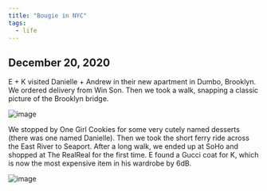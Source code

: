 ```yaml
---
title: "Bougie in NYC"
tags:
  - life
---
```


## December 20, 2020

E + K visited Danielle + Andrew in their new apartment in Dumbo, Brooklyn. We ordered delivery from Win Son. Then we took a walk, snapping a classic picture of the Brooklyn bridge. 

![image](https://thumbnails-photos.amazon.com/v1/thumbnail/eo4zQnACQySYkgq-oiJV9A?viewBox=1370%2C1826&ownerId=A162HQHSXNNQIH&groupShareToken=utZYY3mwTpGX7bOjEzZGtw.gC8ZExI67DaZhaH_9bzTAd)

We stopped by One Girl Cookies for some very cutely named desserts (there was one named Danielle). Then we took the short ferry ride across the East River to Seaport. After a long walk, we ended up at SoHo and shopped at The RealReal for the first time. E found a Gucci coat for K, which is now the most expensive item in his wardrobe by 6dB. 

![image](https://thumbnails-photos.amazon.com/v1/thumbnail/w10NwXYTTY2C9XUeG-NGVg?viewBox=1370%2C1826&ownerId=A162HQHSXNNQIH&groupShareToken=utZYY3mwTpGX7bOjEzZGtw.gC8ZExI67DaZhaH_9bzTAd)
